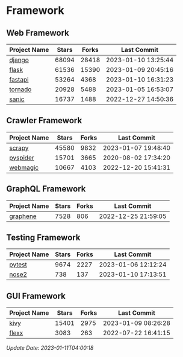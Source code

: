 # Framework

## Web Framework
| Project Name | Stars | Forks | Last Commit |
| ------------ | ----- | ----- | ----------- |
| [django](https://github.com/django/django) | 68094 | 28418 | 2023-01-10 13:25:44 |
| [flask](https://github.com/pallets/flask) | 61536 | 15390 | 2023-01-09 20:45:16 |
| [fastapi](https://github.com/tiangolo/fastapi) | 53264 | 4368 | 2023-01-10 16:31:23 |
| [tornado](https://github.com/tornadoweb/tornado) | 20928 | 5488 | 2023-01-05 16:53:07 |
| [sanic](https://github.com/sanic-org/sanic) | 16737 | 1488 | 2022-12-27 14:50:36 |

## Crawler Framework
| Project Name | Stars | Forks | Last Commit |
| ------------ | ----- | ----- | ----------- |
| [scrapy](https://github.com/scrapy/scrapy) | 45580 | 9832 | 2023-01-07 19:48:40 |
| [pyspider](https://github.com/binux/pyspider) | 15701 | 3665 | 2020-08-02 17:34:20 |
| [webmagic](https://github.com/code4craft/webmagic) | 10667 | 4103 | 2022-12-20 15:41:31 |

## GraphQL Framework
| Project Name | Stars | Forks | Last Commit |
| ------------ | ----- | ----- | ----------- |
| [graphene](https://github.com/graphql-python/graphene) | 7528 | 806 | 2022-12-25 21:59:05 |

## Testing Framework
| Project Name | Stars | Forks | Last Commit |
| ------------ | ----- | ----- | ----------- |
| [pytest](https://github.com/pytest-dev/pytest) | 9674 | 2227 | 2023-01-06 12:12:24 |
| [nose2](https://github.com/nose-devs/nose2) | 738 | 137 | 2023-01-10 17:13:51 |

## GUI Framework
| Project Name | Stars | Forks | Last Commit |
| ------------ | ----- | ----- | ----------- |
| [kivy](https://github.com/kivy/kivy) | 15401 | 2975 | 2023-01-09 08:26:28 |
| [flexx](https://github.com/flexxui/flexx) | 3083 | 263 | 2022-07-22 16:41:15 |

*Update Date: 2023-01-11T04:00:18*
